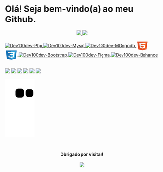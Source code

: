 # Olá! Seja bem-vindo(a) ao meu Github.
<div align="center">
  <a href="https://github.com/dev100dev">
  <img height="150em" src="https://github-readme-stats.vercel.app/api?username=dev100dev&show_icons=true&theme=merko&include_all_commits=true&count_private=true"/>
  <img height="140em" src="https://github-readme-stats.vercel.app/api/top-langs/?username=dev100dev&layout=compact&langs_count=7&theme=merko"/>
</div>
<div style="display: inline_block"><br>
  <img align="center" alt="Dev100dev-Php" height="30" width="40" src="https://cdn.jsdelivr.net/gh/devicons/devicon/icons/php/php-original.svg">
  <img align="center" alt="Dev100dev-Mysql" height="30" width="40" src="https://cdn.jsdelivr.net/gh/devicons/devicon/icons/mysql/mysql-original.svg">
  <img align="center" alt="Dev100dev-MOngodb" height="30" width="40" src="https://cdn.jsdelivr.net/gh/devicons/devicon/icons/mongodb/mongodb-original.svg">
  <img align="center" alt="Dev100dev-HTML" height="30" width="40" src="https://raw.githubusercontent.com/devicons/devicon/master/icons/html5/html5-original.svg">
  <img align="center" alt="Dev100dev-CSS" height="30" width="40" src="https://raw.githubusercontent.com/devicons/devicon/master/icons/css3/css3-original.svg">
  <img align="center" alt="Dev100dev-Bootstrap" height="30" width="40" src="https://cdn.jsdelivr.net/gh/devicons/devicon/icons/bootstrap/bootstrap-original.svg">
  <img align="center" alt="Dev100dev-Figma" height="30" width="40" src="https://cdn.jsdelivr.net/gh/devicons/devicon/icons/figma/figma-original.svg">
   <img align="center" alt="Dev100dev-Behance" height="30" width="40" src="https://cdn.jsdelivr.net/gh/devicons/devicon/icons/behance/behance-original.svg">
</div>
  
  ##
 
<div> 
  <a href="https://https://www.youtube.com/channel/UCUCd215dJXEoUJr8HfNdfuQ" target="_blank"><img src="https://img.shields.io/badge/YouTube-FF0000?style=for-the-badge&logo=youtube&logoColor=white" target="_blank"></a>
  <a href="https://instagram.com/" target="_blank"><img src="https://img.shields.io/badge/-Instagram-%23E4405F?style=for-the-badge&logo=instagram&logoColor=white" target="_blank"></a>
 	<a href="https://www.twitch.tv/" target="_blank"><img src="https://img.shields.io/badge/Twitch-9146FF?style=for-the-badge&logo=twitch&logoColor=white" target="_blank"></a>
 <a href="https://discord.gg/wagxzStdcR" target="_blank"><img src="https://img.shields.io/badge/Discord-7289DA?style=for-the-badge&logo=discord&logoColor=white" target="_blank"></a> 
  <a href = "mailto:dev100.contato@gmail.com"><img src="https://img.shields.io/badge/-Gmail-%23333?style=for-the-badge&logo=gmail&logoColor=white" target="_blank"></a>
  <a href="https://www.linkedin.com/in/rafa-contreira/" target="_blank"><img src="https://img.shields.io/badge/-LinkedIn-%230077B5?style=for-the-badge&logo=linkedin&logoColor=white" target="_blank"></a> 
 
  ![Snake animation](https://github.com/dev100dev/dev100dev/blob/output/github-contribution-grid-snake.svg)
 
</div>
  <div align="center">
<br><p align="centre"><b>Obrigado por visitar!</b></p>  
<p align="center"><img align="center" src="https://profile-counter.glitch.me/{dev100dev}/count.svg" /></p> 
<br></div>
